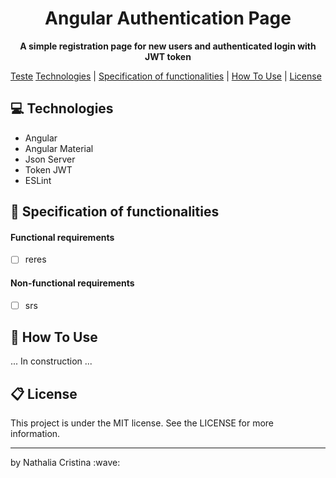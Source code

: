 
<h1 align="center">
  Angular Authentication Page
</h1>

<p align="center">
  <strong>A simple registration page for new users and authenticated login with JWT token</strong>
</p>

<a href="(#computer-technologies)">Teste</a>
[Technologies](#computer-technologies) | [Specification of functionalities](#dart-specification-of-functionalities) | [How To Use](#pencil-how-to-use) | [License](#clipboard-license)





## :computer: Technologies

- Angular
- Angular Material
- Json Server 
- Token JWT
- ESLint

## :dart: Specification of functionalities

#### Functional requirements  
- [ ] reres

#### Non-functional requirements
- [ ] srs

## :pencil: How To Use

... In construction ...

## :clipboard: License

This project is under the MIT license. See the LICENSE for more information.

<hr />
<p>by Nathalia Cristina :wave:</p>
